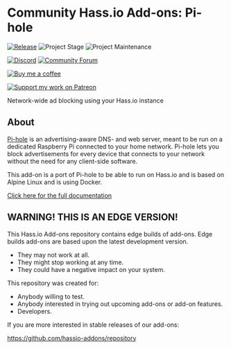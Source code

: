 # Community Hass.io Add-ons: Pi-hole

[![Release][release-shield]][release] ![Project Stage][project-stage-shield] ![Project Maintenance][maintenance-shield]

[![Discord][discord-shield]][discord] [![Community Forum][forum-shield]][forum]

[![Buy me a coffee][buymeacoffee-shield]][buymeacoffee]

[![Support my work on Patreon][patreon-shield]][patreon]

Network-wide ad blocking using your Hass.io instance

## About

[Pi-hole][pi-hole] is an advertising-aware DNS- and web server, meant to be run
on a dedicated Raspberry Pi connected to your home network. Pi-hole lets you
block advertisements for every device that connects to your network without the
need for any client-side software.

This add-on is a port of Pi-hole to be able to run on Hass.io and is based on
Alpine Linux and is using Docker.

[Click here for the full documentation][docs]

## WARNING! THIS IS AN EDGE VERSION!

This Hass.io Add-ons repository contains edge builds of add-ons. Edge builds
add-ons are based upon the latest development version.

- They may not work at all.
- They might stop working at any time.
- They could have a negative impact on your system.

This repository was created for:

- Anybody willing to test.
- Anybody interested in trying out upcoming add-ons or add-on features.
- Developers.

If you are more interested in stable releases of our add-ons:

<https://github.com/hassio-addons/repository>

[buymeacoffee-shield]: https://www.buymeacoffee.com/assets/img/guidelines/download-assets-sm-2.svg
[buymeacoffee]: https://www.buymeacoffee.com/frenck
[discord-shield]: https://img.shields.io/discord/478094546522079232.svg
[discord]: https://discord.me/hassioaddons
[docs]: https://github.com/hassio-addons/addon-pi-hole/blob/a8f505a/README.md
[forum-shield]: https://img.shields.io/badge/community-forum-brightgreen.svg
[forum]: https://community.home-assistant.io/t/community-hass-io-add-on-pi-hole/33817?u=frenck
[maintenance-shield]: https://img.shields.io/maintenance/yes/2018.svg
[patreon-shield]: https://www.frenck.nl/images/patreon.png
[patreon]: https://www.patreon.com/frenck
[pi-hole]: https://pi-hole.net/
[project-stage-shield]: https://img.shields.io/badge/project%20stage-production%20ready-brightgreen.svg
[release-shield]: https://img.shields.io/badge/version-a8f505a-blue.svg
[release]: https://github.com/hassio-addons/addon-pi-hole/tree/a8f505a